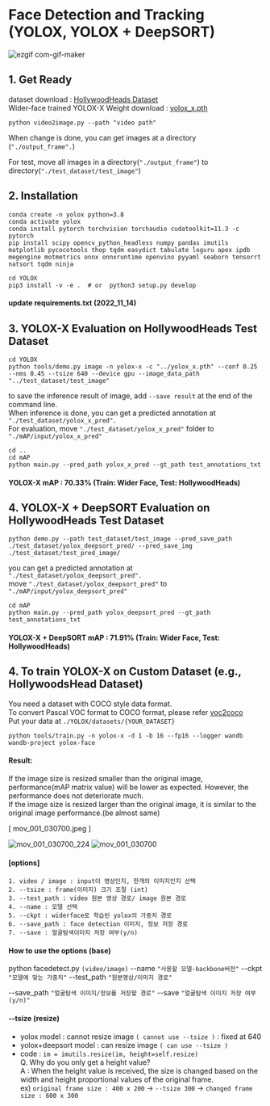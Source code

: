 # Face Detection and Tracking (YOLOX, YOLOX + DeepSORT)

![ezgif com-gif-maker](https://user-images.githubusercontent.com/44921488/192144865-cf819b6b-c066-417f-8662-35c59fce4677.gif)

## 1. Get Ready
dataset download : [HollywoodHeads Dataset](https://drive.google.com/file/d/1T5LWSezp2xeSqr1GBskOtBczXQ8ew6q7/view?usp=sharing)  
Wider-face trained YOLOX-X Weight download : [yolox_x.pth](https://drive.google.com/file/d/17U4TgZf7crBV8yZ1kGHt0MeU6hLn2Vfl/view?usp=sharing)    

```
python video2image.py --path "video path"
```
When change is done, you can get images at a directory (```"./output_frame".```)

For test, move all images in a directory(```"./output_frame"```) to directory(```"./test_dataset/test_image"```)



## 2. Installation
```
conda create -n yolox python=3.8
conda activate yolox
conda install pytorch torchvision torchaudio cudatoolkit=11.3 -c pytorch
pip install scipy opencv_python_headless numpy pandas imutils matplotlib pycocotools thop tqdm easydict tabulate loguru apex ipdb megengine motmetrics onnx onnxruntime openvino pyyaml seaborn tensorrt natsort tqdm ninja
```
```
cd YOLOX
pip3 install -v -e .  # or  python3 setup.py develop
```

#### update requirements.txt (2022_11_14)

## 3. YOLOX-X Evaluation on HollywoodHeads Test Dataset
```
cd YOLOX
python tools/demo.py image -n yolox-x -c "../yolox_x.pth" --conf 0.25 --nms 0.45 --tsize 640 --device gpu --image_data_path "../test_dataset/test_image"
```
to save the inference result of image, add ```--save result``` at the end of the command line.  
When inference is done, you can get a predicted annotation at ```"./test_dataset/yolox_x_pred".```  
For evaluation, move ```"./test_dataset/yolox_x_pred"``` folder to ```"./mAP/input/yolox_x_pred"```

```
cd ..
cd mAP
python main.py --pred_path yolox_x_pred --gt_path test_annotations_txt
```
#### YOLOX-X mAP : 70.33% (Train: Wider Face, Test: HollywoodHeads)

## 4. YOLOX-X + DeepSORT Evaluation on HollywoodHeads Test Dataset
```
python demo.py --path test_dataset/test_image --pred_save_path ./test_dataset/yolox_deepsort_pred/ --pred_save_img ./test_dataset/test_pred_image/
```
you can get a predicted annotation at ```"./test_dataset/yolox_deepsort_pred".```  
move ```"./test_dataset/yolox_deepsort_pred"``` to ```"./mAP/input/yolox_deepsort_pred"```

```
cd mAP
python main.py --pred_path yolox_deepsort_pred --gt_path test_annotations_txt
```
#### YOLOX-X + DeepSORT mAP : 71.91% (Train: Wider Face, Test: HollywoodHeads)

## 4. To train YOLOX-X on Custom Dataset (e.g., HollywoodsHead Dataset)
You need a dataset with COCO style data format.  
To convert Pascal VOC format to COCO format, please refer [voc2coco](https://github.com/yukkyo/voc2coco)  
Put your data at ```./YOLOX/datasets/{YOUR_DATASET}```
```
python tools/train.py -n yolox-x -d 1 -b 16 --fp16 --logger wandb wandb-project yolox-face
```

#### Result:
If the image size is resized smaller than the original image, performance(mAP matrix value) will be lower as expected. 
However, the performance does not deteriorate much.    
If the image size is resized larger than the original image, it is similar to the original image performance.(be almost same) 

[ mov_001_030700.jpeg ]

![mov_001_030700_224](https://user-images.githubusercontent.com/88639269/197601789-95582461-4ccc-4507-92e4-6302e18d35ca.jpeg)
![mov_001_030700](https://user-images.githubusercontent.com/88639269/197601733-0b79ae36-7f9a-45a0-a481-10781ee946ca.jpeg)

#### [options]

```
1. video / image : input이 영상인지, 한개의 이미지인지 선택
2. --tsize : frame(이미지) 크기 조절 (int)
3. --test_path : video 원본 영상 경로/ image 원본 경로
4. --name : 모델 선택 
5. --ckpt : widerface로 학습된 yolox의 가중치 경로
6. --save_path : face detection 이미지, 정보 저장 경로
7. --save : 얼굴탐색이미지 저장 여부(y/n)
```
#### How to use the options (base)

python facedetect.py  ```(video/image)```  --name ```"사용할 모델-backbone버전"``` --ckpt ```"모델에 맞는 가중치"```  --test_path   ```"원본영상/이미지 경로"``` 

--save_path ```"얼굴탐색 이미지/정보를 저장할 경로"``` --save ```"얼굴탐색 이미지 저장 여부(y/n)"```


#### --tsize (resize)

- yolox model : cannot resize image ```( cannot use --tsize )``` : fixed at 640  
- yolox+deepsort model : can resize image ```( can use --tsize )```   
- code : ```im = imutils.resize(im, height=self.resize)```    
Q. Why do you only get a height value?  
A : When the height value is received, the size is changed based on the width and height proportional values of the original frame.     
ex) ```original frame size : 400 x 200```     &rarr;     ```--tsize 300```     &rarr;    ```changed frame size : 600 x 300```   
